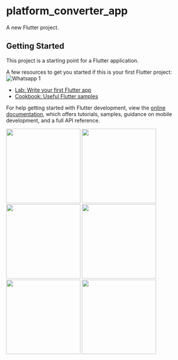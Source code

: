 # platform_converter_app

A new Flutter project.

## Getting Started

This project is a starting point for a Flutter application.

A few resources to get you started if this is your first Flutter project:![Whatsapp 1](https://user-images.githubusercontent.com/123537725/219288160-a96f3eed-724b-42a1-a477-71f132a83cdf.png)



- [Lab: Write your first Flutter app](https://docs.flutter.dev/get-started/codelab)
- [Cookbook: Useful Flutter samples](https://docs.flutter.dev/cookbook)

For help getting started with Flutter development, view the
[online documentation](https://docs.flutter.dev/), which offers tutorials,
samples, guidance on mobile development, and a full API reference.

<img src = "https://user-images.githubusercontent.com/123537725/219288173-e5c368e3-33a6-447d-9c6a-eb7c666fa696.png" width="200px">
<img src = "https://user-images.githubusercontent.com/123537725/219288178-edf07e4e-1c79-4267-89b2-8b0918ae54d4.png" width="200px">
<img src = "https://user-images.githubusercontent.com/123537725/219288184-6008e13c-80b4-4a78-bc7d-0ce992ac01ee.png" width="200px">
<img src = "https://user-images.githubusercontent.com/123537725/219288185-8426b6ac-d70e-49a3-9510-5f5c905a353a.png" width="200px">
<img src = "https://user-images.githubusercontent.com/123537725/219288188-0d51d5a8-4885-4e3d-8ae0-d2005c799c55.png" width="200px">
<img src = "https://user-images.githubusercontent.com/123537725/219288191-a86b718d-bf4f-4aef-b6d2-e9386f5d2c39.png" width="200px">
